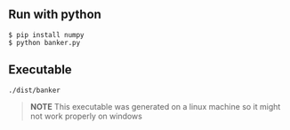 ## Run with python
```
$ pip install numpy
$ python banker.py
```

## Executable
```
./dist/banker
```

> **NOTE** This executable was generated on a linux machine so it might not work properly on windows
